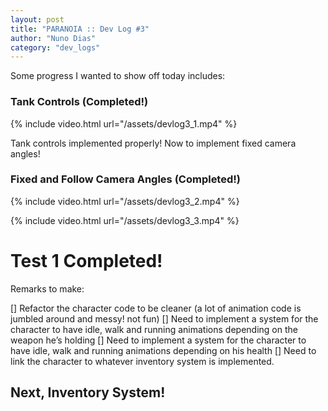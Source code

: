 ```yaml
---
layout: post
title: "PARANOIA :: Dev Log #3"
author: "Nuno Dias"
category: "dev_logs"
---
```

Some progress I wanted to show off today includes:

### Tank Controls (Completed!)

{% include video.html url="/assets/devlog3_1.mp4" %}

Tank controls implemented properly! Now to implement fixed camera angles!

### Fixed and Follow Camera Angles (Completed!)

{% include video.html url="/assets/devlog3_2.mp4" %}

{% include video.html url="/assets/devlog3_3.mp4" %}

# Test 1 Completed!

Remarks to make:

[] Refactor the character code to be cleaner (a lot of animation code is jumbled around and messy! not fun)
[] Need to implement a system for the character to have idle, walk and running animations depending on the weapon he’s holding
[] Need to implement a system for the character to have idle, walk and running animations depending on his health
[] Need to link the character to whatever inventory system is implemented.

## Next, Inventory System!
